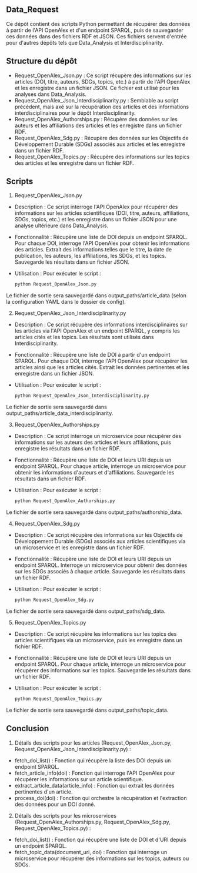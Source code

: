 ## Data_Request

Ce dépôt contient des scripts Python permettant de récupérer des données à partir de l'API OpenAlex et d'un endpoint SPARQL, puis de sauvegarder ces données dans des fichiers RDF et JSON. Ces fichiers servent d'entrée pour d'autres dépôts tels que Data_Analysis et Interdisciplinarity.


## Structure du dépôt

- Request_OpenAlex_Json.py : Ce script récupère des informations sur les articles (DOI, titre, auteurs, SDGs, topics, etc.) à partir de l'API OpenAlex et les enregistre dans un fichier JSON. Ce fichier est utilisé pour les analyses dans Data_Analysis.
- Request_OpenAlex_Json_Interdisciplinarity.py : Semblable au script précédent, mais axé sur la récupération des articles et des informations interdisciplinaires pour le dépôt Interdisciplinarity.
- Request_OpenAlex_Authorships.py : Récupère des données sur les auteurs et les affiliations des articles et les enregistre dans un fichier RDF.
- Request_OpenAlex_Sdg.py : Récupère des données sur les Objectifs de Développement Durable (SDGs) associés aux articles et les enregistre dans un fichier RDF.
- Request_OpenAlex_Topics.py : Récupère des informations sur les topics des articles et les enregistre dans un fichier RDF.


## Scripts

1. Request_OpenAlex_Json.py
- Description :
Ce script interroge l'API OpenAlex pour récupérer des informations sur les articles scientifiques (DOI, titre, auteurs, affiliations, SDGs, topics, etc.) et les enregistre dans un fichier JSON pour une analyse ultérieure dans Data_Analysis.

- Fonctionnalité :
Récupère une liste de DOI depuis un endpoint SPARQL.
Pour chaque DOI, interroge l'API OpenAlex pour obtenir les informations des articles.
Extrait des informations telles que le titre, la date de publication, les auteurs, les affiliations, les SDGs, et les topics.
Sauvegarde les résultats dans un fichier JSON.

- Utilisation :
Pour exécuter le script :

    ```bash
    python Request_OpenAlex_Json.py
    ```

Le fichier de sortie sera sauvegardé dans output_paths/article_data (selon la configuration YAML dans le dossier de config).

2. Request_OpenAlex_Json_Interdisciplinarity.py
- Description :
Ce script récupère des informations interdisciplinaires sur les articles via l'API OpenAlex et un endpoint SPARQL, y compris les articles cités et les topics. Les résultats sont utilisés dans Interdisciplinarity.

- Fonctionnalité :
Récupère une liste de DOI à partir d'un endpoint SPARQL.
Pour chaque DOI, interroge l'API OpenAlex pour récupérer les articles ainsi que les articles cités.
Extrait les données pertinentes et les enregistre dans un fichier JSON.

- Utilisation :
Pour exécuter le script :

    ```bash
    python Request_OpenAlex_Json_Interdisciplinarity.py
    ```

Le fichier de sortie sera sauvegardé dans output_paths/article_data_interdisciplinarity.

3. Request_OpenAlex_Authorships.py
- Description :
Ce script interroge un microservice pour récupérer des informations sur les auteurs des articles et leurs affiliations, puis enregistre les résultats dans un fichier RDF.

- Fonctionnalité :
Récupère une liste de DOI et leurs URI depuis un endpoint SPARQL.
Pour chaque article, interroge un microservice pour obtenir les informations d'auteurs et d'affiliations.
Sauvegarde les résultats dans un fichier RDF.

- Utilisation :
Pour exécuter le script :

    ```bash
    python Request_OpenAlex_Authorships.py
    ```

Le fichier de sortie sera sauvegardé dans output_paths/authorship_data.

4. Request_OpenAlex_Sdg.py
- Description :
Ce script récupère des informations sur les Objectifs de Développement Durable (SDGs) associés aux articles scientifiques via un microservice et les enregistre dans un fichier RDF.

- Fonctionnalité :
Récupère une liste de DOI et leurs URI depuis un endpoint SPARQL.
Interroge un microservice pour obtenir des données sur les SDGs associés à chaque article.
Sauvegarde les résultats dans un fichier RDF.

- Utilisation :
Pour exécuter le script :

    ```bash
    python Request_OpenAlex_Sdg.py
    ```

Le fichier de sortie sera sauvegardé dans output_paths/sdg_data.

5. Request_OpenAlex_Topics.py
- Description :
Ce script récupère les informations sur les topics des articles scientifiques via un microservice, puis les enregistre dans un fichier RDF.

- Fonctionnalité :
Récupère une liste de DOI et leurs URI depuis un endpoint SPARQL.
Pour chaque article, interroge un microservice pour récupérer des informations sur les topics.
Sauvegarde les résultats dans un fichier RDF.

- Utilisation :
Pour exécuter le script :

    ```bash
    python Request_OpenAlex_Topics.py
    ```

Le fichier de sortie sera sauvegardé dans output_paths/topic_data.


## Conclusion

1. Détails des scripts pour les articles (Request_OpenAlex_Json.py, Request_OpenAlex_Json_Interdisciplinarity.py) :
- fetch_doi_list() : Fonction qui récupère la liste des DOI depuis un endpoint SPARQL.
- fetch_article_info(doi) : Fonction qui interroge l'API OpenAlex pour récupérer les informations sur un article scientifique.
- extract_article_data(article_info) : Fonction qui extrait les données pertinentes d'un article.
- process_doi(doi) : Fonction qui orchestre la récupération et l'extraction des données pour un DOI donné.

2. Détails des scripts pour les microservices (Request_OpenAlex_Authorships.py, Request_OpenAlex_Sdg.py, Request_OpenAlex_Topics.py) :
- fetch_doi_list() : Fonction qui récupère une liste de DOI et d'URI depuis un endpoint SPARQL.
- fetch_topic_data(document_uri, doi) : Fonction qui interroge un microservice pour récupérer des informations sur les topics, auteurs ou SDGs.

